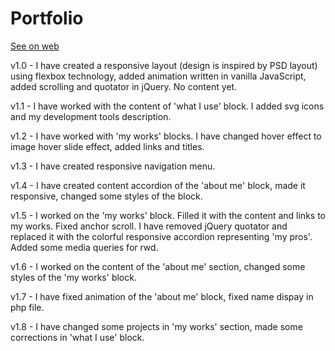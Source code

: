 # Portfolio

<a href="http://oksana-melnyk.vxm.pl/">See on web</a>

v1.0 - I have created a responsive layout (design is inspired by PSD layout) using flexbox technology, added animation written in vanilla JavaScript, added scrolling and quotator in jQuery. No content yet.

v1.1 - I have worked with the content of 'what I use' block. I added svg icons and my development tools description.

v1.2 - I have worked with 'my works' blocks. I have changed hover effect to image hover slide effect, added links and titles.

v1.3 - I have created responsive navigation menu.

v1.4 - I have created content accordion of the 'about me' block, made it responsive, changed some styles of the block.

v1.5 - I worked on the 'my works' block. Filled it with the content and links to my works. Fixed anchor scroll. I have removed jQuery quotator and replaced it with the colorful responsive accordion representing 'my pros'. Added some media queries for rwd.

v1.6 - I worked on the content of the 'about me' section, changed some styles of the 'my works' block.

v1.7 - I have fixed animation of the 'about me' block, fixed name dispay in php file.

v1.8 - I have changed some projects in 'my works' section, made some corrections in 'what I use' block.
